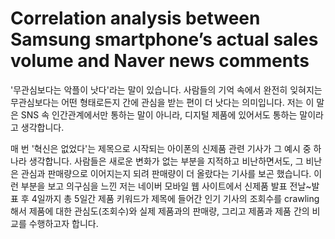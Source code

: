 # Correlation analysis between Samsung smartphone’s actual sales volume and Naver news comments
'무관심보다는 악플이 낫다'라는 말이 있습니다. 사람들의 기억 속에서 완전히 잊혀지는 무관심보다는 어떤 형태로든지 간에 관심을 받는 편이 더 낫다는 의미입니다. 저는 이 말은 SNS 속 인간관계에서만 통하는 말이 아니라, 디지털 제품에 있어서도 통하는 말이라고 생각합니다.

매 번 '혁신은 없었다'는 제목으로 시작되는 아이폰의 신제품 관련 기사가 그 예시 중 하나라 생각합니다. 사람들은 새로운 변화가 없는 부분을 지적하고 비난하면서도, 그 비난은 관심과 판매량으로 이어지는지 되려 판매량이 더 올랐다는 기사를 보곤 했습니다. 이런 부분을 보고 의구심을 느낀 저는 네이버 모바일 웹 사이트에서 신제품 발표 전날~발표 후 4일까지 총 5일간 제품 키워드가 제목에 들어간 인기 기사의 조회수를 crawling해서 제품에 대한 관심도(조회수)와 실제 제품과의 판매량, 그리고 제품과 제품 간의 비교를 수행하고자 합니다.
